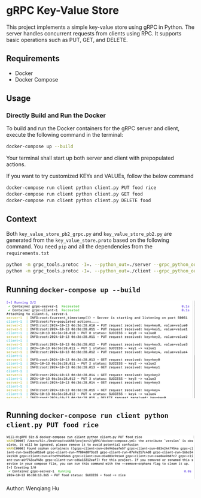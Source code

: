 # gRPC Key-Value Store

This project implements a simple key-value store using gRPC in Python. The server handles concurrent requests from clients using RPC. It supports basic operations such as PUT, GET, and DELETE.


## Requirements

- Docker
- Docker Compose


## Usage

### Directly Build and Run the Docker

To build and run the Docker containers for the gRPC server and client, execute the following command in the terminal:

```bash
docker-compose up --build
```
Your terminal shall start up both server and client with prepopulated actions.

If you want to try customized KEYs and VALUEs, follow the below command

```bash
docker-compose run client python client.py PUT food rice
docker-compose run client python client.py GET food
docker-compose run client python client.py DELETE food
```

## Context
Both `key_value_store_pb2_grpc.py` and `key_value_store_pb2.py` are generated from the `key_value_store.proto` based on the following command. You need `pip` and all the dependencies from the `requirements.txt`
```bash
python -m grpc_tools.protoc -I=. --python_out=./server --grpc_python_out=./server key_value_store.proto
python -m grpc_tools.protoc -I=. --python_out=./client --grpc_python_out=./client key_value_store.proto
```

## Running `docker-compose up --build`
![alt text](img/image.png)
## Running `docker-compose run client python client.py PUT food rice`
![alt text](img/image1.png)


Author: Wenqiang Hu